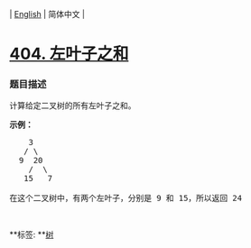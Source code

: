 | [English](README_EN.md) | 简体中文 |

# [404. 左叶子之和](https://leetcode-cn.com/problems/sum-of-left-leaves)
 ### 题目描述
<p>计算给定二叉树的所有左叶子之和。</p>

<p><strong>示例：</strong></p>

<pre>
    3
   / \
  9  20
    /  \
   15   7

在这个二叉树中，有两个左叶子，分别是 9 和 15，所以返回 24</pre>

<p>&nbsp;</p>

**标签:	**[树](https://leetcode-cn.com/tag/tree) 